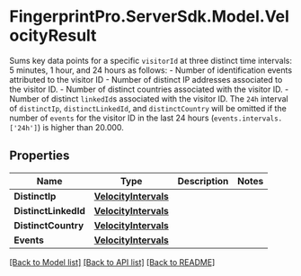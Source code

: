 # FingerprintPro.ServerSdk.Model.VelocityResult
Sums key data points for a specific `visitorId` at three distinct time intervals: 5 minutes, 1 hour, and 24 hours as follows:  - Number of identification events attributed to the visitor ID - Number of distinct IP addresses associated to the visitor ID. - Number of distinct countries associated with the visitor ID. - Number of distinct `linkedId`s associated with the visitor ID. The `24h` interval of `distinctIp`, `distinctLinkedId`, and `distinctCountry` will be omitted if the number of `events` for the visitor ID in the last 24 hours (`events.intervals.['24h']`) is higher than 20.000. 

## Properties

Name | Type | Description | Notes
------------ | ------------- | ------------- | -------------
**DistinctIp** | [**VelocityIntervals**](VelocityIntervals.md) |  | 
**DistinctLinkedId** | [**VelocityIntervals**](VelocityIntervals.md) |  | 
**DistinctCountry** | [**VelocityIntervals**](VelocityIntervals.md) |  | 
**Events** | [**VelocityIntervals**](VelocityIntervals.md) |  | 

[[Back to Model list]](../README.md#documentation-for-models) [[Back to API list]](../README.md#documentation-for-api-endpoints) [[Back to README]](../README.md)

